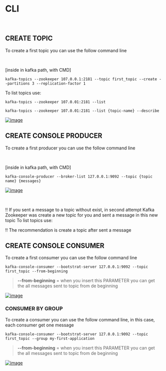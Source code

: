 # **CLI**

<br>

## **CREATE TOPIC**

To create a first topic you can use the follow command line

<br>

[inside in kafka path, with CMD]

``kafka-topics --zookeeper 107.0.0.1:2181 --topic first_topic --create --partitions 3 --replication-factor 1``

To list topics use:

``kafka-topics --zookeeper 107.0.01:2181 --list``

``kafka-topics --zookeeper 107.0.01:2181 --list {topic-name} --describe``

[![image](https://www.goavega.com/wp-content/uploads/2019/12/describe-topic.png)](https://www.goavega.com/wp-content/uploads/2019/12/describe-topic.png)


## **CREATE CONSOLE PRODUCER**

To create a first producer you can use the follow command line

<br>

[inside in kafka path, with CMD]

``kafka-console-producer --broker-list 127.0.0.1:9092 --topic {topic name} {messages}``

[![image](https://www.tutorialkart.com/wp-content/uploads/2017/11/apache-kafka-console-producer-and-consumer-example.png)](https://www.tutorialkart.com/wp-content/uploads/2017/11/apache-kafka-console-producer-and-consumer-example.png)

<br>

‼ If you sent a message to a topic without exist, in second attempt Kafka Zookeeper was create a new topic for you and sent a message in this new topic
To list topics use:

‼ The recommendation is create a topic after sent a message



## **CREATE CONSOLE CONSUMER**

To create a first consumer you can use the follow command line

``kafka-console-consumer --bootstrat-server 127.0.0.1:9092 --topic first_topic --from-beginning``

> **--from-beginning** = when you insert this PARAMETER you can get the all messages sent to topic from de beginning

[![image](https://static.javatpoint.com/tutorial/kafka/images/kafka-console-consumer3.png)](https://static.javatpoint.com/tutorial/kafka/images/kafka-console-consumer3.png)


### CONSUMER BY GROUP

To create a consumer you can use the follow command line, in this case, each consumer get one message

``kafka-console-consumer --bootstrat-server 127.0.0.1:9092 --topic first_topic --group my-first-application``

> **--from-beginning** = when you insert this PARAMETER you can get the all messages sent to topic from de beginning

[![image](https://miro.medium.com/max/1400/1*gbzEqBqcfZ7WhKKVmBOJwQ.png)](https://miro.medium.com/max/1400/1*gbzEqBqcfZ7WhKKVmBOJwQ.png)






